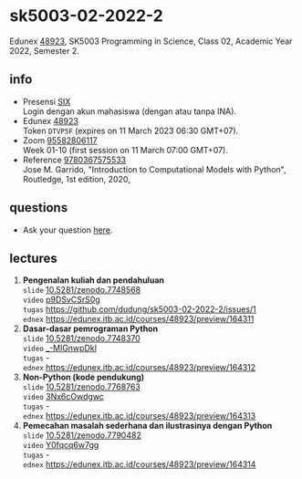 # sk5003-02-2022-2
Edunex [48923](https://edunex.itb.ac.id/courses/48923/preview), SK5003 Programming in Science, Class 02, Academic Year 2022, Semester 2.


## info
+ Presensi [SIX](https://akademik.itb.ac.id/login)<br>
  Login dengan akun mahasiswa (dengan atau tanpa INA).
+ Edunex [48923](https://edunex.itb.ac.id/courses/48923/preview)<br>
  Token `DTVP5F` (expires on 11 March 2023 06:30 GMT+07).
+ Zoom [95582806117](https://itb-ac-id.zoom.us/j/95582806117?pwd=dFprT1FiNUwrZHBONmcyR3hHL29xZz09)<br>
  Week 01-10 (first session on 11 March 07:00 GMT+07).
+ Reference [9780367575533](https://isbnsearch.org/isbn/9780367575533)<br>
  Jose M. Garrido, "Introduction to Computational Models with Python", Routledge, 1st edition, 2020[.](https://drive.google.com/file/d/1g5yy4Gumjgx32S5fyh_apyW87rGWAR-c/view?usp=share_link)


## questions
+ Ask your question [here](https://github.com/dudung/sk5003-02-2022-2/issues/2).


## lectures
1. **Pengenalan kuliah dan pendahuluan** \
`slide` [10.5281/zenodo.7748568](https://doi.org/10.5281/zenodo.7748568) \
`video` [p9DSvCSrS0g](https://youtu.be/p9DSvCSrS0g) \
`tugas` https://github.com/dudung/sk5003-02-2022-2/issues/1 \
`ednex` https://edunex.itb.ac.id/courses/48923/preview/164311
2. **Dasar-dasar pemrograman Python** \
`slide` [10.5281/zenodo.7748370](https://doi.org/10.5281/zenodo.7748370) \
`video` [_-MlGnwpDkI](https://youtu.be/_-MlGnwpDkI) \
`tugas` - \
`ednex` https://edunex.itb.ac.id/courses/48923/preview/164312
3. **Non-Python (kode pendukung)** \
`slide` [10.5281/zenodo.7768763](https://doi.org/10.5281/zenodo.7768763) \
`video` [3Nx6cOwdgwc](https://youtu.be/3Nx6cOwdgwc) \
`tugas` - \
`ednex` https://edunex.itb.ac.id/courses/48923/preview/164313
4. **Pemecahan masalah sederhana dan ilustrasinya dengan Python** \
`slide` [10.5281/zenodo.7790482](https://doi.org/10.5281/zenodo.7790482) \
`video` [Y0fqcq6w7gg](https://youtu.be/Y0fqcq6w7gg) \
`tugas` - \
`ednex` https://edunex.itb.ac.id/courses/48923/preview/164314

